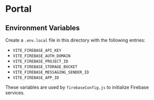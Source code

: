 # Portal

## Environment Variables

Create a `.env.local` file in this directory with the following entries:

- `VITE_FIREBASE_API_KEY`
- `VITE_FIREBASE_AUTH_DOMAIN`
- `VITE_FIREBASE_PROJECT_ID`
- `VITE_FIREBASE_STORAGE_BUCKET`
- `VITE_FIREBASE_MESSAGING_SENDER_ID`
- `VITE_FIREBASE_APP_ID`

These variables are used by `firebaseConfig.js` to initialize Firebase services.
